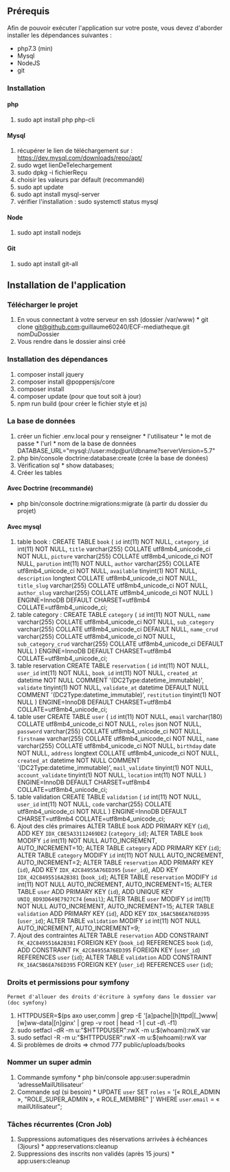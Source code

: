## Prérequis
Afin de pouvoir exécuter l'application sur votre poste, vous devez d'aborder installer les dépendances suivantes :
  * php7.3 (min)
  * Mysql
  * NodeJS
  * git
 
### Installation
#### php
  1. sudo apt install php php-cli

#### Mysql
  1. récupérer le lien de téléchargement sur : https://dev.mysql.com/downloads/repo/apt/
  2. sudo wget lienDeTelechargement
  3. sudo dpkg -i fichierReçu 
  4. choisir les valeurs par défault (recommandé) 
  5. sudo apt update 
  5. sudo apt install mysql-server
  6. vérifier l'installation : sudo systemctl status mysql
  
#### Node
  1. sudo apt install nodejs
  
#### Git
  1. sudo apt install git-all

## Installation de l'application

### Télécharger le projet
  1. En vous connectant à votre serveur en ssh (dossier /var/www)
    * git clone git@github.com:guillaume60240/ECF-mediatheque.git nomDuDossier       
  2. Vous rendre dans le dossier ainsi créé

### Installation des dépendances
  1. composer install jquery
  2. composer install @poppersjs/core
  3. composer install
  4. composer update (pour que tout soit à jour)
  5. npm run build (pour créer le fichier style et js)

### La base de données
  1. créer un fichier .env.local pour y renseigner
    * l'utilisateur
    * le mot de passe
    * l'url
    * nom de la base de données
    DATABASE_URL="mysql://user:mdp@url/dbname?serverVersion=5.7"
  2. php bin/console doctrine:database:create (crée la base de donées)
  3. Vérification sql 
    * show databases;
  4. Créer les tables
#### Avec Doctrine (recommandé)
* php bin/console doctrine:migrations:migrate (à partir du dossier du projet)
#### Avec mysql
1. table book :
    CREATE TABLE `book` (
        `id` int(11) NOT NULL,
        `category_id` int(11) NOT NULL,
        `title` varchar(255) COLLATE utf8mb4_unicode_ci NOT NULL,
        `picture` varchar(255) COLLATE utf8mb4_unicode_ci NOT NULL,
        `parution` int(11) NOT NULL,
        `author` varchar(255) COLLATE utf8mb4_unicode_ci NOT NULL,
        `available` tinyint(1) NOT NULL,
        `description` longtext COLLATE utf8mb4_unicode_ci NOT NULL,
        `title_slug` varchar(255) COLLATE utf8mb4_unicode_ci NOT NULL,
        `author_slug` varchar(255) COLLATE utf8mb4_unicode_ci NOT NULL
        ) ENGINE=InnoDB DEFAULT CHARSET=utf8mb4 COLLATE=utf8mb4_unicode_ci;
2. table category :
    CREATE TABLE `category` (
        `id` int(11) NOT NULL,
        `name` varchar(255) COLLATE utf8mb4_unicode_ci NOT NULL,
        `sub_category` varchar(255) COLLATE utf8mb4_unicode_ci DEFAULT NULL,
        `name_crud` varchar(255) COLLATE utf8mb4_unicode_ci NOT NULL,
        `sub_category_crud` varchar(255) COLLATE utf8mb4_unicode_ci DEFAULT NULL
        ) ENGINE=InnoDB DEFAULT CHARSET=utf8mb4 COLLATE=utf8mb4_unicode_ci;
3. table reservation
    CREATE TABLE `reservation` (
        `id` int(11) NOT NULL,
        `user_id` int(11) NOT NULL,
        `book_id` int(11) NOT NULL,
        `created_at` datetime NOT NULL COMMENT '(DC2Type:datetime_immutable)',
        `validate` tinyint(1) NOT NULL,
        `validate_at` datetime DEFAULT NULL COMMENT '(DC2Type:datetime_immutable)',
        `restitution` tinyint(1) NOT NULL
        ) ENGINE=InnoDB DEFAULT CHARSET=utf8mb4 COLLATE=utf8mb4_unicode_ci;
4. table user
    CREATE TABLE `user` (
        `id` int(11) NOT NULL,
        `email` varchar(180) COLLATE utf8mb4_unicode_ci NOT NULL,
        `roles` json NOT NULL,
        `password` varchar(255) COLLATE utf8mb4_unicode_ci NOT NULL,
        `firstname` varchar(255) COLLATE utf8mb4_unicode_ci NOT NULL,
        `name` varchar(255) COLLATE utf8mb4_unicode_ci NOT NULL,
        `birthday` date NOT NULL,
        `address` longtext COLLATE utf8mb4_unicode_ci NOT NULL,
        `created_at` datetime NOT NULL COMMENT '(DC2Type:datetime_immutable)',
        `mail_validate` tinyint(1) NOT NULL,
        `account_validate` tinyint(1) NOT NULL,
        `location` int(11) NOT NULL
        ) ENGINE=InnoDB DEFAULT CHARSET=utf8mb4 COLLATE=utf8mb4_unicode_ci;
5. table validation
    CREATE TABLE `validation` (
        `id` int(11) NOT NULL,
        `user_id` int(11) NOT NULL,
        `code` varchar(255) COLLATE utf8mb4_unicode_ci NOT NULL
        ) ENGINE=InnoDB DEFAULT CHARSET=utf8mb4 COLLATE=utf8mb4_unicode_ci;
6. Ajout des clés primaires
    ALTER TABLE `book`
        ADD PRIMARY KEY (`id`),
        ADD KEY `IDX_CBE5A33112469DE2` (`category_id`);
    ALTER TABLE `book`
        MODIFY `id` int(11) NOT NULL AUTO_INCREMENT, AUTO_INCREMENT=10;
    ALTER TABLE `category`
        ADD PRIMARY KEY (`id`);
    ALTER TABLE `category`
        MODIFY `id` int(11) NOT NULL AUTO_INCREMENT, AUTO_INCREMENT=2;
    ALTER TABLE `reservation`
        ADD PRIMARY KEY (`id`),
        ADD KEY `IDX_42C84955A76ED395` (`user_id`),
        ADD KEY `IDX_42C8495516A2B381` (`book_id`);
    ALTER TABLE `reservation`
        MODIFY `id` int(11) NOT NULL AUTO_INCREMENT, AUTO_INCREMENT=15;
    ALTER TABLE `user`
        ADD PRIMARY KEY (`id`),
        ADD UNIQUE KEY `UNIQ_8D93D649E7927C74` (`email`);
    ALTER TABLE `user`
        MODIFY `id` int(11) NOT NULL AUTO_INCREMENT, AUTO_INCREMENT=15;
    ALTER TABLE `validation`
        ADD PRIMARY KEY (`id`),
        ADD KEY `IDX_16AC5B6EA76ED395` (`user_id`);
    ALTER TABLE `validation`
        MODIFY `id` int(11) NOT NULL AUTO_INCREMENT, AUTO_INCREMENT=9;
7. Ajout des contraintes
    ALTER TABLE `reservation`
        ADD CONSTRAINT `FK_42C8495516A2B381` FOREIGN KEY (`book_id`) REFERENCES `book` (`id`),
        ADD CONSTRAINT `FK_42C84955A76ED395` FOREIGN KEY (`user_id`) REFERENCES `user` (`id`);
    ALTER TABLE `validation`
        ADD CONSTRAINT `FK_16AC5B6EA76ED395` FOREIGN KEY (`user_id`) REFERENCES `user` (`id`);   

### Droits et permissions pour symfony
    Permet d'allouer des droits d'écriture à symfony dans le dossier var (doc symfony)
  1. HTTPDUSER=$(ps axo user,comm | grep -E '[a]pache|[h]ttpd|[_]www|[w]ww-data|[n]ginx' | grep -v root | head -1 | cut -d\  -f1)
  2. sudo setfacl -dR -m u:"$HTTPDUSER":rwX -m u:$(whoami):rwX var
  3. sudo setfacl -R -m u:"$HTTPDUSER":rwX -m u:$(whoami):rwX var
  4. Si problèmes de droits => chmod 777 public/uploads/books

### Nommer un super admin
  1. Commande symfony 
    * php bin/console app:user:superadmin ‘adresseMailUtilisateur’
  2. Commande sql (si besoin)
    * UPDATE `user` SET `roles` = '[« ROLE_ADMIN », "ROLE_SUPER_ADMIN », « ROLE_MEMBRE" ]' WHERE `user`.`email` = « mailUtilisateur";

### Tâches récurrentes (Cron Job)
  1. Suppressions automatiques des réservations arrivées à échéances (3jours)
    * app:reservations:cleanup
  2. Suppressions des inscrits non validés (après 15 jours)
    * app:users:cleanup
